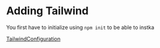 # Adding Tailwind

You first have to initialize using `npm init` to be able to instka 

[TailwindConfiguration](https://tailwindcss.com/docs/content-configuration)
